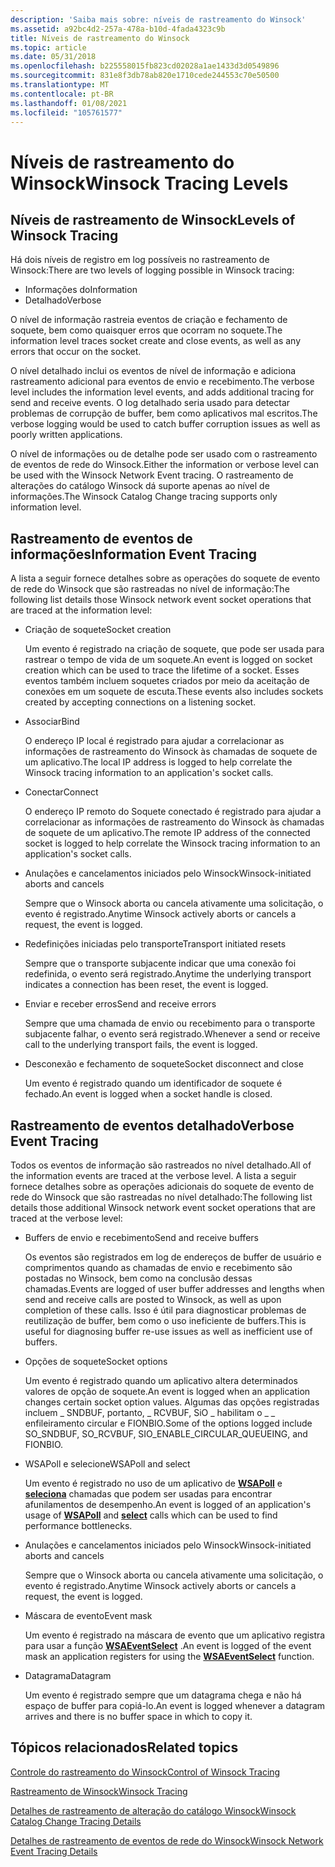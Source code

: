 ```yaml
---
description: 'Saiba mais sobre: níveis de rastreamento do Winsock'
ms.assetid: a92bc4d2-257a-478a-b10d-4fada4323c9b
title: Níveis de rastreamento do Winsock
ms.topic: article
ms.date: 05/31/2018
ms.openlocfilehash: b225558015fb823cd02028a1ae1433d3d0549896
ms.sourcegitcommit: 831e8f3db78ab820e1710cede244553c70e50500
ms.translationtype: MT
ms.contentlocale: pt-BR
ms.lasthandoff: 01/08/2021
ms.locfileid: "105761577"
---
```

# <a name="winsock-tracing-levels"></a><span data-ttu-id="636a9-103">Níveis de rastreamento do Winsock</span><span class="sxs-lookup"><span data-stu-id="636a9-103">Winsock Tracing Levels</span></span>

## <a name="levels-of-winsock-tracing"></a><span data-ttu-id="636a9-104">Níveis de rastreamento de Winsock</span><span class="sxs-lookup"><span data-stu-id="636a9-104">Levels of Winsock Tracing</span></span>

<span data-ttu-id="636a9-105">Há dois níveis de registro em log possíveis no rastreamento de Winsock:</span><span class="sxs-lookup"><span data-stu-id="636a9-105">There are two levels of logging possible in Winsock tracing:</span></span>

-   <span data-ttu-id="636a9-106">Informações do</span><span class="sxs-lookup"><span data-stu-id="636a9-106">Information</span></span>
-   <span data-ttu-id="636a9-107">Detalhado</span><span class="sxs-lookup"><span data-stu-id="636a9-107">Verbose</span></span>

<span data-ttu-id="636a9-108">O nível de informação rastreia eventos de criação e fechamento de soquete, bem como quaisquer erros que ocorram no soquete.</span><span class="sxs-lookup"><span data-stu-id="636a9-108">The information level traces socket create and close events, as well as any errors that occur on the socket.</span></span>

<span data-ttu-id="636a9-109">O nível detalhado inclui os eventos de nível de informação e adiciona rastreamento adicional para eventos de envio e recebimento.</span><span class="sxs-lookup"><span data-stu-id="636a9-109">The verbose level includes the information level events, and adds additional tracing for send and receive events.</span></span> <span data-ttu-id="636a9-110">O log detalhado seria usado para detectar problemas de corrupção de buffer, bem como aplicativos mal escritos.</span><span class="sxs-lookup"><span data-stu-id="636a9-110">The verbose logging would be used to catch buffer corruption issues as well as poorly written applications.</span></span>

<span data-ttu-id="636a9-111">O nível de informações ou de detalhe pode ser usado com o rastreamento de eventos de rede do Winsock.</span><span class="sxs-lookup"><span data-stu-id="636a9-111">Either the information or verbose level can be used with the Winsock Network Event tracing.</span></span> <span data-ttu-id="636a9-112">O rastreamento de alterações do catálogo Winsock dá suporte apenas ao nível de informações.</span><span class="sxs-lookup"><span data-stu-id="636a9-112">The Winsock Catalog Change tracing supports only information level.</span></span>

## <a name="information-event-tracing"></a><span data-ttu-id="636a9-113">Rastreamento de eventos de informações</span><span class="sxs-lookup"><span data-stu-id="636a9-113">Information Event Tracing</span></span>

<span data-ttu-id="636a9-114">A lista a seguir fornece detalhes sobre as operações do soquete de evento de rede do Winsock que são rastreadas no nível de informação:</span><span class="sxs-lookup"><span data-stu-id="636a9-114">The following list details those Winsock network event socket operations that are traced at the information level:</span></span>

-   <span data-ttu-id="636a9-115">Criação de soquete</span><span class="sxs-lookup"><span data-stu-id="636a9-115">Socket creation</span></span>

    <span data-ttu-id="636a9-116">Um evento é registrado na criação de soquete, que pode ser usada para rastrear o tempo de vida de um soquete.</span><span class="sxs-lookup"><span data-stu-id="636a9-116">An event is logged on socket creation which can be used to trace the lifetime of a socket.</span></span> <span data-ttu-id="636a9-117">Esses eventos também incluem soquetes criados por meio da aceitação de conexões em um soquete de escuta.</span><span class="sxs-lookup"><span data-stu-id="636a9-117">These events also includes sockets created by accepting connections on a listening socket.</span></span>

-   <span data-ttu-id="636a9-118">Associar</span><span class="sxs-lookup"><span data-stu-id="636a9-118">Bind</span></span>

    <span data-ttu-id="636a9-119">O endereço IP local é registrado para ajudar a correlacionar as informações de rastreamento do Winsock às chamadas de soquete de um aplicativo.</span><span class="sxs-lookup"><span data-stu-id="636a9-119">The local IP address is logged to help correlate the Winsock tracing information to an application's socket calls.</span></span>

-   <span data-ttu-id="636a9-120">Conectar</span><span class="sxs-lookup"><span data-stu-id="636a9-120">Connect</span></span>

    <span data-ttu-id="636a9-121">O endereço IP remoto do Soquete conectado é registrado para ajudar a correlacionar as informações de rastreamento do Winsock às chamadas de soquete de um aplicativo.</span><span class="sxs-lookup"><span data-stu-id="636a9-121">The remote IP address of the connected socket is logged to help correlate the Winsock tracing information to an application's socket calls.</span></span>

-   <span data-ttu-id="636a9-122">Anulações e cancelamentos iniciados pelo Winsock</span><span class="sxs-lookup"><span data-stu-id="636a9-122">Winsock-initiated aborts and cancels</span></span>

    <span data-ttu-id="636a9-123">Sempre que o Winsock aborta ou cancela ativamente uma solicitação, o evento é registrado.</span><span class="sxs-lookup"><span data-stu-id="636a9-123">Anytime Winsock actively aborts or cancels a request, the event is logged.</span></span>

-   <span data-ttu-id="636a9-124">Redefinições iniciadas pelo transporte</span><span class="sxs-lookup"><span data-stu-id="636a9-124">Transport initiated resets</span></span>

    <span data-ttu-id="636a9-125">Sempre que o transporte subjacente indicar que uma conexão foi redefinida, o evento será registrado.</span><span class="sxs-lookup"><span data-stu-id="636a9-125">Anytime the underlying transport indicates a connection has been reset, the event is logged.</span></span>

-   <span data-ttu-id="636a9-126">Enviar e receber erros</span><span class="sxs-lookup"><span data-stu-id="636a9-126">Send and receive errors</span></span>

    <span data-ttu-id="636a9-127">Sempre que uma chamada de envio ou recebimento para o transporte subjacente falhar, o evento será registrado.</span><span class="sxs-lookup"><span data-stu-id="636a9-127">Whenever a send or receive call to the underlying transport fails, the event is logged.</span></span>

-   <span data-ttu-id="636a9-128">Desconexão e fechamento de soquete</span><span class="sxs-lookup"><span data-stu-id="636a9-128">Socket disconnect and close</span></span>

    <span data-ttu-id="636a9-129">Um evento é registrado quando um identificador de soquete é fechado.</span><span class="sxs-lookup"><span data-stu-id="636a9-129">An event is logged when a socket handle is closed.</span></span>

## <a name="verbose-event-tracing"></a><span data-ttu-id="636a9-130">Rastreamento de eventos detalhado</span><span class="sxs-lookup"><span data-stu-id="636a9-130">Verbose Event Tracing</span></span>

<span data-ttu-id="636a9-131">Todos os eventos de informação são rastreados no nível detalhado.</span><span class="sxs-lookup"><span data-stu-id="636a9-131">All of the information events are traced at the verbose level.</span></span> <span data-ttu-id="636a9-132">A lista a seguir fornece detalhes sobre as operações adicionais do soquete de evento de rede do Winsock que são rastreadas no nível detalhado:</span><span class="sxs-lookup"><span data-stu-id="636a9-132">The following list details those additional Winsock network event socket operations that are traced at the verbose level:</span></span>

-   <span data-ttu-id="636a9-133">Buffers de envio e recebimento</span><span class="sxs-lookup"><span data-stu-id="636a9-133">Send and receive buffers</span></span>

    <span data-ttu-id="636a9-134">Os eventos são registrados em log de endereços de buffer de usuário e comprimentos quando as chamadas de envio e recebimento são postadas no Winsock, bem como na conclusão dessas chamadas.</span><span class="sxs-lookup"><span data-stu-id="636a9-134">Events are logged of user buffer addresses and lengths when send and receive calls are posted to Winsock, as well as upon completion of these calls.</span></span> <span data-ttu-id="636a9-135">Isso é útil para diagnosticar problemas de reutilização de buffer, bem como o uso ineficiente de buffers.</span><span class="sxs-lookup"><span data-stu-id="636a9-135">This is useful for diagnosing buffer re-use issues as well as inefficient use of buffers.</span></span>

-   <span data-ttu-id="636a9-136">Opções de soquete</span><span class="sxs-lookup"><span data-stu-id="636a9-136">Socket options</span></span>

    <span data-ttu-id="636a9-137">Um evento é registrado quando um aplicativo altera determinados valores de opção de soquete.</span><span class="sxs-lookup"><span data-stu-id="636a9-137">An event is logged when an application changes certain socket option values.</span></span> <span data-ttu-id="636a9-138">Algumas das opções registradas incluem \_ SNDBUF, portanto, \_ RCVBUF, SiO \_ habilitam o \_ \_ enfileiramento circular e FIONBIO.</span><span class="sxs-lookup"><span data-stu-id="636a9-138">Some of the options logged include SO\_SNDBUF, SO\_RCVBUF, SIO\_ENABLE\_CIRCULAR\_QUEUEING, and FIONBIO.</span></span>

-   <span data-ttu-id="636a9-139">WSAPoll e selecione</span><span class="sxs-lookup"><span data-stu-id="636a9-139">WSAPoll and select</span></span>

    <span data-ttu-id="636a9-140">Um evento é registrado no uso de um aplicativo de [**WSAPoll**](/windows/win32/api/winsock2/nf-winsock2-wsapoll) e [**seleciona**](/windows/desktop/api/Winsock2/nf-winsock2-select) chamadas que podem ser usadas para encontrar afunilamentos de desempenho.</span><span class="sxs-lookup"><span data-stu-id="636a9-140">An event is logged of an application's usage of [**WSAPoll**](/windows/win32/api/winsock2/nf-winsock2-wsapoll) and [**select**](/windows/desktop/api/Winsock2/nf-winsock2-select) calls which can be used to find performance bottlenecks.</span></span>

-   <span data-ttu-id="636a9-141">Anulações e cancelamentos iniciados pelo Winsock</span><span class="sxs-lookup"><span data-stu-id="636a9-141">Winsock-initiated aborts and cancels</span></span>

    <span data-ttu-id="636a9-142">Sempre que o Winsock aborta ou cancela ativamente uma solicitação, o evento é registrado.</span><span class="sxs-lookup"><span data-stu-id="636a9-142">Anytime Winsock actively aborts or cancels a request, the event is logged.</span></span>

-   <span data-ttu-id="636a9-143">Máscara de evento</span><span class="sxs-lookup"><span data-stu-id="636a9-143">Event mask</span></span>

    <span data-ttu-id="636a9-144">Um evento é registrado na máscara de evento que um aplicativo registra para usar a função [**WSAEventSelect**](/windows/desktop/api/Winsock2/nf-winsock2-wsaeventselect) .</span><span class="sxs-lookup"><span data-stu-id="636a9-144">An event is logged of the event mask an application registers for using the [**WSAEventSelect**](/windows/desktop/api/Winsock2/nf-winsock2-wsaeventselect) function.</span></span>

-   <span data-ttu-id="636a9-145">Datagrama</span><span class="sxs-lookup"><span data-stu-id="636a9-145">Datagram</span></span>

    <span data-ttu-id="636a9-146">Um evento é registrado sempre que um datagrama chega e não há espaço de buffer para copiá-lo.</span><span class="sxs-lookup"><span data-stu-id="636a9-146">An event is logged whenever a datagram arrives and there is no buffer space in which to copy it.</span></span>

## <a name="related-topics"></a><span data-ttu-id="636a9-147">Tópicos relacionados</span><span class="sxs-lookup"><span data-stu-id="636a9-147">Related topics</span></span>

<dl> <dt>

[<span data-ttu-id="636a9-148">Controle do rastreamento do Winsock</span><span class="sxs-lookup"><span data-stu-id="636a9-148">Control of Winsock Tracing</span></span>](control-of-winsock-tracing.md)
</dt> <dt>

[<span data-ttu-id="636a9-149">Rastreamento de Winsock</span><span class="sxs-lookup"><span data-stu-id="636a9-149">Winsock Tracing</span></span>](winsock-tracing.md)
</dt> <dt>

[<span data-ttu-id="636a9-150">Detalhes de rastreamento de alteração do catálogo Winsock</span><span class="sxs-lookup"><span data-stu-id="636a9-150">Winsock Catalog Change Tracing Details</span></span>](winsock-layered-service-provider-tracing-event-details.md)
</dt> <dt>

[<span data-ttu-id="636a9-151">Detalhes de rastreamento de eventos de rede do Winsock</span><span class="sxs-lookup"><span data-stu-id="636a9-151">Winsock Network Event Tracing Details</span></span>](winsock-tracing-event-details.md)
</dt> </dl>

 

 
